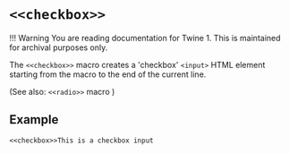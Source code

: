 # `<<checkbox>>`

!!! Warning
    You are reading documentation for Twine 1. This is maintained for archival purposes only.

The `<<checkbox>>` macro creates a 'checkbox' `<input>` HTML element starting from the macro to the end of the current line.

(See also: `<<radio>>` macro )

## Example

`<<checkbox>>This is a checkbox input`
